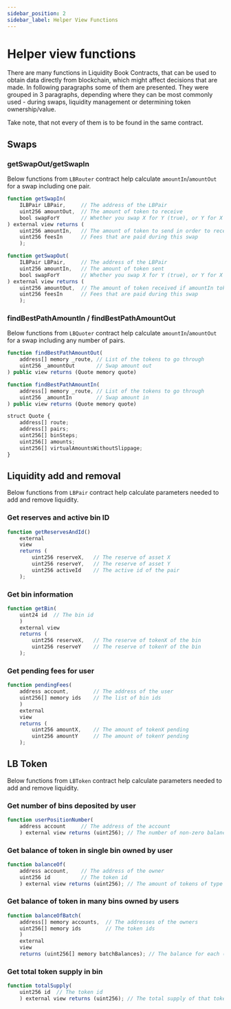 ```yaml
---
sidebar_position: 2
sidebar_label: Helper View Functions
---
```



# Helper view functions

There are many functions in Liquidity Book Contracts, that can be used to obtain data directly from blockchain, which might affect decisions that are made. In following paragraphs some of them are presented. They were grouped in 3 paragraphs, depending where they can be most commonly used - during swaps, liquidity management or determining token ownership/value.

Take note, that not every of them is to be found in the same contract.

## Swaps

### getSwapOut/getSwapIn

Below functions from `LBRouter` contract help calculate `amountIn`/`amountOut` for a swap including one pair.

```js
function getSwapIn(
    ILBPair LBPair,     // The address of the LBPair
    uint256 amountOut,  // The amount of token to receive
    bool swapForY       // Whether you swap X for Y (true), or Y for X (false)
) external view returns (
    uint256 amountIn,   // The amount of token to send in order to receive amountOut token
    uint256 feesIn      // Fees that are paid during this swap
    );

function getSwapOut(
    ILBPair LBPair,     // The address of the LBPair
    uint256 amountIn,   // The amount of token sent
    bool swapForY       // Whether you swap X for Y (true), or Y for X (false)
) external view returns (
    uint256 amountOut,  // The amount of token received if amountIn tokenX are sent
    uint256 feesIn      // Fees that are paid during this swap
    );
```

### findBestPathAmountIn / findBestPathAmountOut

Below functions from `LBQuoter` contract help calculate `amountIn`/`amountOut` for a swap including any number of pairs. 

```js
function findBestPathAmountOut(
    address[] memory _route, // List of the tokens to go through
    uint256 _amountOut       // Swap amount out
) public view returns (Quote memory quote)

function findBestPathAmountIn(
    address[] memory _route, // List of the tokens to go through
    uint256 _amountIn        // Swap amount in
) public view returns (Quote memory quote)

struct Quote {
    address[] route;
    address[] pairs;
    uint256[] binSteps;
    uint256[] amounts;
    uint256[] virtualAmountsWithoutSlippage;
}
```


## Liquidity add and removal

Below functions from `LBPair` contract help calculate parameters needed to add and remove liquidity.

### Get reserves and active bin ID

```js
function getReservesAndId()
    external
    view
    returns (
        uint256 reserveX,   // The reserve of asset X
        uint256 reserveY,   // The reserve of asset Y
        uint256 activeId    // The active id of the pair
    );
```

### Get bin information

```js
function getBin(
    uint24 id  // The bin id
    )  
    external view 
    returns (
        uint256 reserveX,   // The reserve of tokenX of the bin
        uint256 reserveY    // The reserve of tokenY of the bin
    );
```

### Get pending fees for user

```js
function pendingFees(
    address account,        // The address of the user 
    uint256[] memory ids    // The list of bin ids
    )
    external
    view
    returns (
        uint256 amountX,    // The amount of tokenX pending
        uint256 amountY     // The amount of tokenY pending
    );
```

## LB Token

Below functions from `LBToken` contract help calculate parameters needed to add and remove liquidity.

### Get number of bins deposited by user
```js
function userPositionNumber(
    address account     // The address of the account
    ) external view returns (uint256); // The number of non-zero balances of `account`
```

### Get balance of token in single bin owned by user
```js
function balanceOf(
    address account,    // The address of the owner
    uint256 id          // The token id
    ) external view returns (uint256); // The amount of tokens of type `id` owned by `_account`
```

### Get balance of token in many bins owned by users
```js
function balanceOfBatch(
    address[] memory accounts,  // The addresses of the owners
    uint256[] memory ids        // The token ids
    )
    external
    view
    returns (uint256[] memory batchBalances); // The balance for each (account, id) pair
```

### Get total token supply in bin
```js
function totalSupply(
    uint256 id  // The token id
    ) external view returns (uint256); // The total supply of that token id
```

